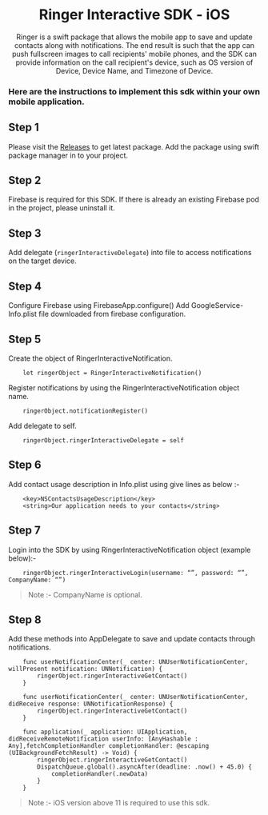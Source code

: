 <h1 align="center">Ringer Interactive SDK - iOS</h1>

<p align="center">
Ringer is a swift package that allows the mobile app to save and update contacts along with notifications. The end result is such that the app can push fullscreen images to call recipients' mobile phones, and the SDK can provide information on the call recipient's device, such as OS version of Device, Device Name, and Timezone of Device.
</p>

### Here are the instructions to implement this sdk within your own mobile application. 

## Step 1
Please visit the [Releases](https://github.com/developer-espark/Ringer-Interactive-iOS) to get latest package.
Add the package using swift package manager in to your project.

## Step 2
Firebase is required for this SDK. If there is already an existing Firebase pod in the project, please uninstall it.

## Step 3
Add delegate (`ringerInteractiveDelegate`) into file to access notifications on the target device.

## Step 4
Configure Firebase using FirebaseApp.configure()
Add GoogleService-Info.plist file downloaded from firebase configuration.

## Step 5
Create the object of RingerInteractiveNotification.
```
	let ringerObject = RingerInteractiveNotification()
```
Register notifications by using the RingerInteractiveNotification object name.
```
	ringerObject.notificationRegister()
```
Add delegate to self.
```
	ringerObject.ringerInteractiveDelegate = self
```
## Step 6
Add contact usage description in Info.plist using give lines as below  :-
```	
	<key>NSContactsUsageDescription</key>
	<string>Our application needs to your contacts</string>
```

## Step 7
Login into the SDK by using RingerInteractiveNotification object (example below):-
```
	ringerObject.ringerInteractiveLogin(username: “”, password: “”, CompanyName: “”)
```
> Note :- CompanyName is optional.
## Step 8
Add these methods into AppDelegate to save and update contacts through notifications.
```
	func userNotificationCenter(_ center: UNUserNotificationCenter, willPresent notification: UNNotification) {
		ringerObject.ringerInteractiveGetContact()
	}
    
	func userNotificationCenter(_ center: UNUserNotificationCenter, didReceive response: UNNotificationResponse) {
		ringerObject.ringerInteractiveGetContact()
	}
    
	func application(_ application: UIApplication, didReceiveRemoteNotification userInfo: [AnyHashable : Any],fetchCompletionHandler completionHandler: @escaping (UIBackgroundFetchResult) -> Void) {
		ringerObject.ringerInteractiveGetContact()
        DispatchQueue.global().asyncAfter(deadline: .now() + 45.0) {
            completionHandler(.newData)
        }
	}
```

> Note :- iOS version above 11 is required to use this sdk.
